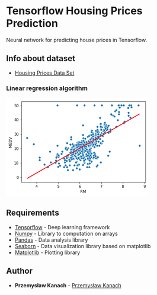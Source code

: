 # Tensorflow Housing Prices Prediction

Neural network for predicting house prices in Tensorflow.

## Info about dataset

* [Housing Prices Data Set](https://www.kaggle.com/apratim87/housingdata)

### Linear regression algorithm

![Network architecture](/linear_regression.png)

## Requirements

* [Tensorflow](https://www.tensorflow.org) - Deep learning framework
* [Numpy](http://www.numpy.org) - Library to computation on arrays
* [Pandas](https://pandas.pydata.org) - Data analysis library
* [Seaborn](https://seaborn.pydata.org) - Data visualization library based on matplotlib
* [Matplotlib](https://matplotlib.org) - Plotting library

## Author

* **Przemysław Kanach** - [Przemysław Kanach](https://github.com/Przemoo16)
